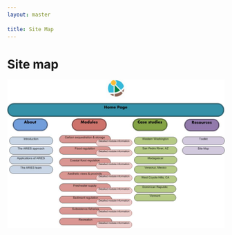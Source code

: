 ```yaml
---
layout: master

title: Site Map
---
```

# Site map

<p id="sitemap"><img src="/images/sitemap.jpg" alt="Site map" usemap="#the_mighty_sitemap" /></p>

<map name="the_mighty_sitemap">
  <area shape="rect" coords="0,95,900,150"    href="/"                        alt="Home Page"             />

  <area shape="rect" coords="20,160,170,215"  href="/"                        alt="About"                 />
  <area shape="rect" coords="5,235,190,270"   href="/about/intro.html"        alt="Introduction"          />
  <area shape="rect" coords="5,275,190,310"   href="/about/approach.html"     alt="The ARIES approach"    />
  <area shape="rect" coords="5,315,190,350"   href="/about/applications.html" alt="Applications of ARIES" />
  <area shape="rect" coords="5,355,190,390"   href="/about/ariesteam.html"    alt="The ARIES team"        />

  <area shape="rect" coords="265,160,415,215" href="/modules.html"             alt="Modules"                        />
  <area shape="rect" coords="370,245,516,272" href="/modules/carbonspecs.html" alt="Detailed module information"    />
  <area shape="rect" coords="215,227,430,262" href="/modules/carbon.html"      alt="Carbon sequestration & storage" />
  <area shape="rect" coords="370,288,516,316" href="/modules/floodspecs.html"  alt="Detailed module information"    />
  <area shape="rect" coords="215,272,430,308" href="/modules/flood.html"       alt="Flood regulation"               />
  <area shape="rect" coords="370,340,516,367" href="/modules/coastspecs.html"  alt="Detailed module information"    />
  <area shape="rect" coords="215,322,430,357" href="/modules/coast.html"       alt="Coastal flood regulation"       />
  <area shape="rect" coords="370,392,516,420" href="/modules/aesthspecs.html"  alt="Detailed module information"    />
  <area shape="rect" coords="215,377,430,412" href="/modules/aesth.html"       alt="Aesthetic views & proximity"    />
  <area shape="rect" coords="370,441,516,470" href="/modules/waterspecs.html"  alt="Detailed module information"    />
  <area shape="rect" coords="215,425,430,460" href="/modules/water.html"       alt="Freshwater supply"              />
  <area shape="rect" coords="370,491,516,519" href="/modules/soilspecs.html"   alt="Detailed module information"    />
  <area shape="rect" coords="215,478,430,510" href="/modules/soil.html"        alt="Sediment regulation"            />
  <area shape="rect" coords="370,536,516,566" href="/modules/fishspecs.html"   alt="Detailed module information"    />
  <area shape="rect" coords="215,525,430,558" href="/modules/fish.html"        alt="Subsistence fisheries"          />
  <area shape="rect" coords="370,584,516,611" href="/modules/recspecs.html"    alt="Detailed module information"    />
  <area shape="rect" coords="215,570,430,600" href="/modules/rec.html"         alt="Recreation"                     />

  <area shape="rect" coords="515,160,665,215" href="/case_studies.html"              alt="Case studies"          />
  <area shape="rect" coords="525,235,710,270" href="/case_studies/westernwa.html"    alt="Western Washington"    />
  <area shape="rect" coords="525,275,710,310" href="/case_studies/sanpedro.html"     alt="San Pedro River, AZ"   />
  <area shape="rect" coords="525,315,710,350" href="/case_studies/madagascar.html"   alt="Madagascar"            />
  <area shape="rect" coords="525,355,710,390" href="/case_studies/veracruz.html"     alt="Veracruz, Mexico"      />
  <area shape="rect" coords="525,395,710,430" href="/case_studies/coyotehills.html"  alt="West Coyote Hills, CA" />
  <area shape="rect" coords="525,435,710,465" href="/case_studies/dominicanrep.html" alt="Dominican Republic"    />
  <area shape="rect" coords="525,470,710,500" href="/case_studies/vermont.html"      alt="Vermont"               />

  <area shape="rect" coords="730,160,880,215" href="/resources.html"         alt="Resources" />
  <area shape="rect" coords="725,235,900,270" href="/resources/toolkit.html" alt="Toolkit"   />
  <area shape="rect" coords="725,275,900,310" href="/resources/sitemap.html" alt="Site Map"  />
</map>
